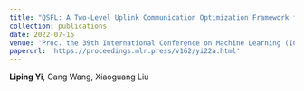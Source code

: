 ```yaml
---
title: "QSFL: A Two-Level Uplink Communication Optimization Framework for Federated Learning"
collection: publications
date: 2022-07-15
venue: 'Proc. the 39th International Conference on Machine Learning (ICML)'
paperurl: 'https://proceedings.mlr.press/v162/yi22a.html'
---
```

**Liping Yi**, Gang Wang, Xiaoguang Liu
